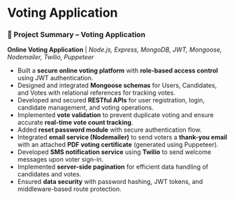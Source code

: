 # Voting Application

### 📌 Project Summary – **Voting Application**

**Online Voting Application** | *Node.js, Express, MongoDB, JWT, Mongoose, Nodemailer, Twilio, Puppeteer*

- Built a **secure online voting platform** with **role-based access control** using JWT authentication.
- Designed and integrated **Mongoose schemas** for Users, Candidates, and Votes with relational references for tracking votes.
- Developed and secured **RESTful APIs** for user registration, login, candidate management, and voting operations.
- Implemented **vote validation** to prevent duplicate voting and ensure accurate **real-time vote count tracking**.
- Added **reset password module** with secure authentication flow.
- Integrated **email service (Nodemailer)** to send voters a **thank-you email** with an attached **PDF voting certificate** (generated using Puppeteer).
- Developed **SMS notification service** using **Twilio** to send welcome messages upon voter sign-in.
- Implemented **server-side pagination** for efficient data handling of candidates and votes.
- Ensured **data security** with password hashing, JWT tokens, and middleware-based route protection.

